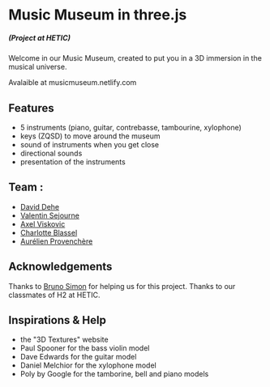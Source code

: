 # Music Museum in three.js

##### (Project at HETIC)
Welcome in our Music Museum, created to put you in a 3D immersion in the musical universe.

Avalaible at musicmuseum.netlify.com

## Features
- 5 instruments (piano, guitar, contrebasse, tambourine, xylophone)
- keys (ZQSD) to move around the museum
- sound of instruments when you get close 
- directional sounds
- presentation of the instruments 

## Team : 
- [David Dehe](https://github.com/David2he)
- [Valentin Sejourne](https://github.com/valentinsejourne) 
- [Axel Viskovic](https://github.com/axelviskovic)
- [Charlotte Blassel](https://github.com/charlotteblassel)
- [Aurélien Provenchère](https://github.com/aurelienprovenchere)

## Acknowledgements
Thanks to [Bruno Simon](https://github.com/brunosimon) for helping us for this project.
Thanks to our classmates of H2 at HETIC.

## Inspirations & Help

- the "3D Textures" website
- Paul Spooner for the bass violin model
- Dave Edwards for the guitar model
- Daniel Melchior for the xylophone model
- Poly by Google for the tamborine, bell and piano models



